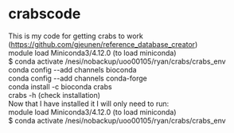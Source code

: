 # crabscode  
This is my code for getting crabs to work (https://github.com/gjeunen/reference_database_creator)  
module load Miniconda3/4.12.0 (to load miniconda)  
$ conda activate /nesi/nobackup/uoo00105/ryan/crabs/crabs_env  
conda config --add channels bioconda  
conda config --add channels conda-forge  
conda install -c bioconda crabs  
crabs -h (check installation)  
Now that I have installed it I will only need to run:  
module load Miniconda3/4.12.0 (to load miniconda)  
$ conda activate /nesi/nobackup/uoo00105/ryan/crabs/crabs_env  
